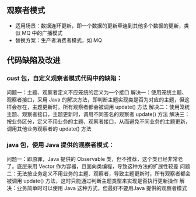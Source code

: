 ## 观察者模式
- 适用场景：数据连环更新，即一个数据的更新牵连到其他多个数据的更新，类似 MQ 中的广播模式
- 替换方案：生产者消费者模式，如 MQ

## 代码缺陷及改进
### cust 包，自定义观察者模式代码中的缺陷：
问题一：主题、观察者定义不应笼统的定义为一个接口
解决一：使用笼统主题、观察者接口，采用 Java 的解决方法，即判断主题实现类是否为对应的主题，但这样会存在，主题更新时，所有观察者都会被调用 update() 方法
解决二：使用笼统主题、观察者接口，主题更新时，调用不同签名的观察者 update() 方法
解决三：按业务区分，定义不用业务的主题、观察者接口，从而避免不同业务的主题更新，调用其他业务观察者的 update() 方法

### java 包，使用 Java 提供的观察者模式：
问题一：即原罪，Java 提供的 Observable 类，但不推荐，这个类已经非常老了。底层采用 Vector 作为容器，且面向类编程，导致这种方法的扩展性较差
问题二：无法按业务定义不用业务的主题、观察者，导致主题更新时，所有观察者都会被调用 update() 方法，这时只能通过判断主题类型来实现是否执行更新操作
解决：业务简单时可以使用 Java 这种方式，但最好不要用Java 提供的观察者模式